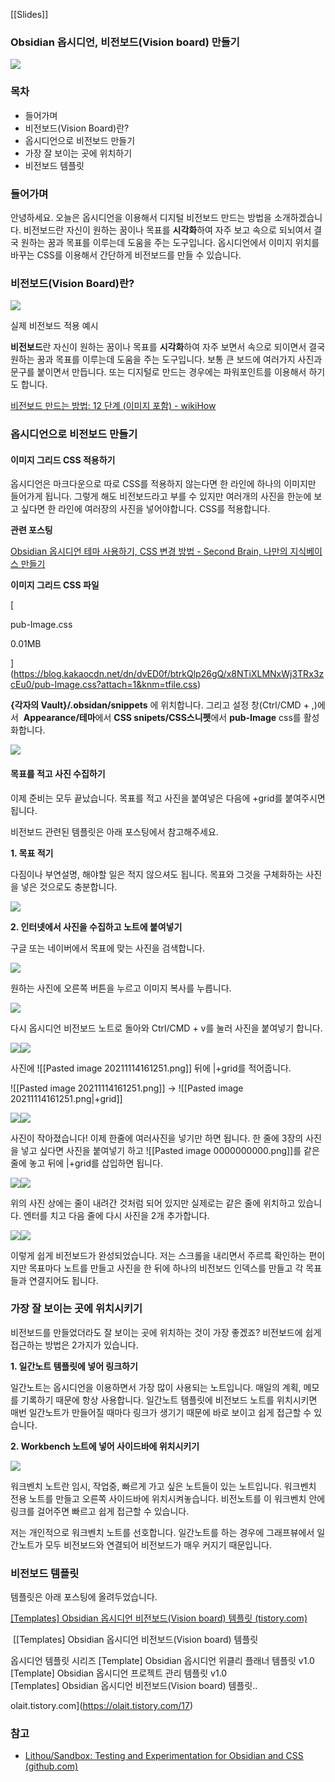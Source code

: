 [[Slides]]
### **Obsidian 옵시디언, 비전보드(Vision board) 만들기**

![](https://blog.kakaocdn.net/dn/cD3WJR/btrxb9E2mtl/yFabkB9JNORiAhJkhRqXBk/img.png)

### **목차**

-   들어가며
-   비전보드(Vision Board)란?
-   옵시디언으로 비전보드 만들기
-   가장 잘 보이는 곳에 위치하기
-   비전보드 템플릿

### **들어가며**

안녕하세요. 오늘은 옵시디언을 이용해서 디지털 비전보드 만드는 방법을 소개하겠습니다. 비전보드란 자신이 원하는 꿈이나 목표를 **시각화**하여 자주 보고 속으로 되뇌여서 결국 원하는 꿈과 목표를 이루는데 도움을 주는 도구입니다. 옵시디언에서 이미지 위치를 바꾸는 CSS를 이용해서 간단하게 비전보드를 만들 수 있습니다. 

### **비전보드(Vision Board)란?**

![](https://blog.kakaocdn.net/dn/KFh7O/btrkSNT3iwd/1gq1v0ZHEoP7skNytGLJgK/img.png)

실제 비전보드 적용 예시

**비전보드**란 자신이 원하는 꿈이나 목표를 **시각화**하여 자주 보면서 속으로 되이면서 결국 원하는 꿈과 목표를 이루는데 도움을 주는 도구입니다. 보통 큰 보드에 여러가지 사진과 문구를 붙이면서 만듭니다. 또는 디지털로 만드는 경우에는 파워포인트를 이용해서 하기도 합니다. 

[비전보드 만드는 방법: 12 단계 (이미지 포함) - wikiHow](https://ko.wikihow.com/%EB%B9%84%EC%A0%84%EB%B3%B4%EB%93%9C-%EB%A7%8C%EB%93%9C%EB%8A%94-%EB%B0%A9%EB%B2%95)

### **옵시디언으로 비전보드 만들기**

#### **이미지 그리드 CSS 적용하기**

옵시디언은 마크다운으로 따로 CSS를 적용하지 않는다면 한 라인에 하나의 이미지만 들어가게 됩니다. 그렇게 해도 비전보드라고 부를 수 있지만 여러개의 사진을 한눈에 보고 싶다면 한 라인에 여러장의 사진을 넣어야합니다. CSS를 적용합니다. 

**관련 포스팅** 

[Obsidian 옵시디언 테마 사용하기, CSS 변경 방법 - Second Brain, 나만의 지식베이스 만들기](https://olait.tistory.com/12)

**이미지 그리드 CSS 파일**

[

pub-Image.css

0.01MB



](https://blog.kakaocdn.net/dn/dvED0f/btrkQlp26gQ/x8NTiXLMNxWj3TRx3zcEu0/pub-Image.css?attach=1&knm=tfile.css)

**{각자의 Vault}/.obsidan/snippets** 에 위치합니다. 그리고 설정 창(Ctrl/CMD + ,)에서  **Appearance/테마**에서 **CSS snipets/CSS스니펫**에서 **pub-Image** css를 활성화합니다. 

![](https://blog.kakaocdn.net/dn/dYFAcf/btrkJnh7OS4/77bdsnOD3k7Cl6MW1hIA2K/img.png)

#### **목표를 적고 사진 수집하기**

이제 준비는 모두 끝났습니다. 목표를 적고 사진을 붙여넣은 다음에 +grid를 붙여주시면 됩니다.

비전보드 관련된 템플릿은 아래 포스팅에서 참고해주세요.

**1. 목표 적기**

다짐이나 부연설명, 해야할 일은 적지 않으셔도 됩니다. 목표와 그것을 구체화하는 사진을 넣은 것으로도 충분합니다.

![](https://blog.kakaocdn.net/dn/unPxo/btrkOkrlhr4/01p7Idj2nGDtJQOPJV2ak1/img.png)

**2. 인터넷에서 사진을 수집하고 노트에 붙여넣기**

구글 또는 네이버에서 목표에 맞는 사진을 검색합니다.

![](https://blog.kakaocdn.net/dn/C5a8Y/btrkSOMdvxI/r3kWATuaYzAwAuaydi2NxK/img.png)

원하는 사진에 오른쪽 버튼을 누르고 이미지 복사를 누릅니다. 

![](https://blog.kakaocdn.net/dn/ba6LJN/btrkK8LtKav/wcOcNSAlgwqBeU78MANPxk/img.png)

다시 옵시디언 비전보드 노트로 돌아와 Ctrl/CMD + v를 눌러 사진을 붙여넣기 합니다. 

![](https://blog.kakaocdn.net/dn/euEAKv/btrkHKZl9sS/EoJz3K4Zb6mYMJC2kUJey1/img.png)![](https://blog.kakaocdn.net/dn/cg7JgE/btrkIQdMKlW/idBL0vl4vuBiGmHMjtPQk1/img.png)

사진에 ![[Pasted image 20211114161251.png]] 뒤에 |+grid를 적어줍니다. 

![[Pasted image 20211114161251.png]] -> ![[Pasted image 20211114161251.png|+grid]]

![](https://blog.kakaocdn.net/dn/dNamDq/btrkIjN2DrG/jCBAS9XAieddGoWdx66ASK/img.png)![](https://blog.kakaocdn.net/dn/c7jK9S/btrkJ7eY2hG/jOikZuxZpbqMDTDcNR7bI0/img.png)

사진이 작아졌습니다! 이제 한줄에 여러사진을 넣기만 하면 됩니다. 한 줄에 3장의 사진을 넣고 싶다면 사진을 붙여넣기 하고 ![[Pasted image 0000000000.png]]를 같은 줄에 놓고 뒤에 |+grid를 삽입하면 됩니다. 

![](https://blog.kakaocdn.net/dn/b36O13/btrkIPeSwt6/SMyF0PZjuGzyL50cEPitb0/img.png)![](https://blog.kakaocdn.net/dn/bZRo3L/btrkJm4y4fj/UZxjICgfj3lv8eGMFFoCGK/img.png)

위의 사진 상에는 줄이 내려간 것처럼 되어 있지만 실제로는 같은 줄에 위치하고 있습니다. 엔터를 치고 다음 줄에 다시 사진을 2개 추가합니다. 

![](https://blog.kakaocdn.net/dn/I7228/btrkIPMFQ3q/KFWdqqjZXDLaq0a7jsfq5k/img.png)![](https://blog.kakaocdn.net/dn/rRLV1/btrkHKyieD5/0b9JmubSsSfRi6TKvLG710/img.png)

이렇게 쉽게 비전보드가 완성되었습니다. 저는 스크롤을 내리면서 주르륵 확인하는 편이지만 목표마다 노트를 만들고 사진을 한 뒤에 하나의 비전보드 인덱스를 만들고 각 목표들과 연결지어도 됩니다.

### **가장 잘 보이는 곳에 위치시키기**

비전보드를 만들었더라도 잘 보이는 곳에 위치하는 것이 가장 좋겠죠? 비전보드에 쉽게 접근하는 방법은 2가지가 있습니다.

**1. 일간노트 템플릿에 넣어 링크하기**

일간노트는 옵시디언을 이용하면서 가장 많이 사용되는 노트입니다. 매일의 계획, 메모를 기록하기 때문에 항상 사용합니다. 일간노트 템플릿에 비전보드 노트를 위치시키면 매번 일간노트가 만들어질 때마다 링크가 생기기 때문에 바로 보이고 쉽게 접근할 수 있습니다. 

**2. Workbench 노트에 넣어 사이드바에 위치시키기**

![](https://blog.kakaocdn.net/dn/eQdKey/btrkIhvuNJK/wLAgMzKDpsF0U03bFTA0uK/img.png)

워크벤치 노트란 임시, 작업중, 빠르게 가고 싶은 노트들이 있는 노트입니다. 워크벤치 전용 노트를 만들고 오른쪽 사이드바에 위치시켜놓습니다. 비전노트를 이 워크벤치 안에 링크를 걸어주면 빠르고 쉽게 접근할 수 있습니다.  

저는 개인적으로 워크벤치 노트를 선호합니다. 일간노트를 하는 경우에 그래프뷰에서 일간노트가 모두 비전보드와 연결되어 비전보드가 매우 커지기 때문입니다. 

### **비전보드 템플릿**

템플릿은 아래 포스팅에 올려두었습니다. 

[[Templates] Obsidian 옵시디언 비전보드(Vision board) 템플릿 (tistory.com)](https://olait.tistory.com/17)

 [[Templates] Obsidian 옵시디언 비전보드(Vision board) 템플릿

옵시디언 템플릿 시리즈 [Template] Obsidian 옵시디언 위클리 플래너 템플릿 v1.0 [Template] Obsidian 옵시디언 프로젝트 관리 템플릿 v1.0 [Templates] Obsidian 옵시디언 비전보드(Vision board) 템플릿..

olait.tistory.com](https://olait.tistory.com/17)

### **참고**

-   [Lithou/Sandbox: Testing and Experimentation for Obsidian and CSS (github.com)](https://github.com/Lithou/Sandbox)